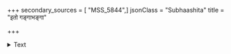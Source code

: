 +++
secondary_sources = [ "MSS_5844",]
jsonClass = "Subhaashita"
title = "इतो गङ्गाभङ्गा"

+++

<details><summary>Text</summary>

इतो गङ्गाभङ्गा घटिततटभङ्गा पुनरितो दवज्वाला ज्वालाज्वलिततरुमाला वनभुवः।  
सरंहः सिंहोऽग्रे ध्वनति मम हंहो न हि गतिर् विना दैवं दैवं हरिणशिशुरेवं प्रलपति॥
</details>
